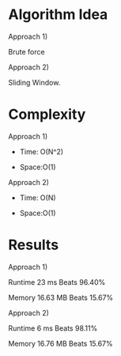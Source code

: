 # Algorithm Idea

Approach 1)

Brute force

Approach 2)

Sliding Window.

# Complexity

Approach 1)

- Time: O(N^2)

- Space:O(1)

Approach 2)

- Time: O(N)

- Space:O(1)

# Results

Approach 1)

Runtime
23
ms
Beats
96.40%

Memory
16.63
MB
Beats
15.67%

Approach 2)

Runtime
6
ms
Beats
98.11%

Memory
16.76
MB
Beats
15.67%